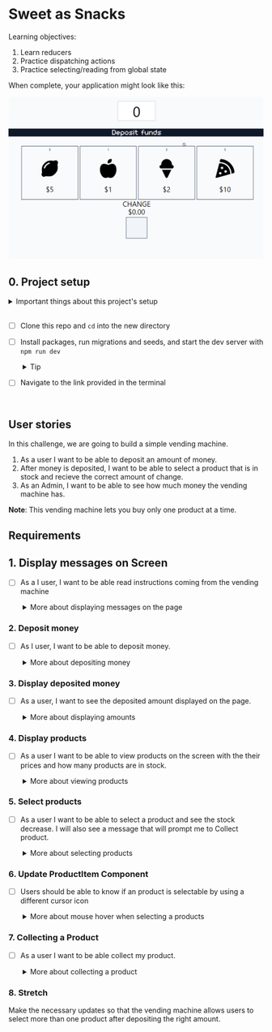 # Sweet as Snacks

Learning objectives:
  1. Learn reducers
  2. Practice dispatching actions
  3. Practice selecting/reading from global state

When complete, your application might look like this:

![An animation of a simple vending machine](Animation.gif)

## 0. Project setup
<details>
  <summary>Important things about this project's setup</summary>

  1. The server-side is already configured and we are not going to change it. We are using Vite as a bundler so as you save your work the localhost browser automatically updates with your changes - you don't need to refresh your webpage to see the changes you've made.
  2. The front-end has react components that are already written and stylised for you.
  3. Components are stylised and configured using [Tailwindcss](https://tailwindcss.com/). You are welcome to read the code to understand what is going on but not expected to make any styling changes.

</details>
<br />

- [ ] Clone this repo and `cd` into the new directory

- [ ] Install packages, run migrations and seeds, and start the dev server with `npm run dev`
 <details style="padding-left: 2em">
    <summary>Tip</summary>

  Commands might look like this:

  ```sh
  npm install
  npm run dev
  ```

  </details>

- [ ] Navigate to the link provided in the terminal

<br />

## User stories

In this challenge, we are going to build a simple vending machine.

1. As a user I want to be able to deposit an amount of money.
1. After money is deposited, I want to be able to select a product that is in stock and recieve the correct amount of change.
1. As an Admin, I want to be able to see how much money the vending machine has.

**Note**: This vending machine lets you buy only one product at a time.

## Requirements

## 1. Display messages on Screen
- [ ] As a I user, I want to be able read instructions coming from the vending machine

<details style="padding-left: 2em">
  <summary>More about displaying messages on the page</summary>

Take a look at `slices/machine.ts`, the `initialState` has a `message` property and it is initialised to `'Deposit funds'`.

1. In in the `Screen.tsx` component, import the `useAppSelector` from `hooks.ts`.
2. Replace the hardcoded placeholder, call the useAppSelector, and select the `message` property from global state.

You should now see *Deposit funds* displayed on the page.
</details>

### 2. Deposit money

- [ ] As I user, I want to be able to deposit money.

<details style="padding-left: 2em">
    <summary>More about depositing money</summary>

In the `machine.ts`, there is an action named `deposit` that has an empty implementation.

1. Read the `state` and `{ payload }` from parameters.
2. Update the `deposit` property in global state and return the new state. Remember to not overwrite other properties.

In the `DepositSlot.tsx` component, there is a local state that is used for the controlled input that accepts an input of type `number`. The component has an event handler that checks when the user presses the `Enter` button.

3. Import `useAppDispatch` from `hooks.ts`.
4. Import the `deposit` action from the slice.
5. Dispatch the `deposit` action when the user presses `Enter` and pass the amount to it so that the global state updates.
<br />

Check Redux devtools and you should be able to see the deposit updates.
</details>


### 3. Display deposited money

- [ ] As a user, I want to see the deposited amount displayed on the page.

<details style="padding-left: 2em" >
  <summary>More about displaying amounts</summary>

1. In the `machine.ts`, update the `deposit` action - from previous step - and update the `message` property to show a message telling the user the amount that has been deposited, e.g  *Deposited $5.00 - Please select a snack*

You should see the deposited amount displayed on the page after inputing a number and pressing *Enter*
</details>

### 4. Display products

- [ ] As a user I want to be able to view products on the screen with the their prices and how many products are in stock. 

<details style="padding-left: 2em">
  <summary>More about viewing products</summary>

In the `Products.tsx`, the component imports and uses the data that is coming from another module called `products.ts`. We want to instead get the product data from global state.

1. Import `useAppSelector` and select `products` from global state.
2. Remove the import that uses the sample data.

You should expect no changes in the UI, however, the current component is connected and aware of any changes that happens to global state.
</details>

### 5. Select products

- [ ] As a user I want to be able to select a product and see the stock decrease. I will also see a message that will prompt me to Collect product.

<details style="padding-left: 2em">
  <summary>More about selecting products</summary>

In the `ProductItem.tsx`, there is an event handler named `handleOnClick`.

1. Dispatch the `select` action and pass the `id` of the product that is passed as props to it.

Skip updating `canSelect` and `inStock`, we'll visit this later

Now the `id` is passed to the reducer and it's time to write the logic for it, here are things to consider to make the `select` reducer in `machine.ts` work:

1. Define the `state` and `{ payload }` as parameters

2. Find the selected product by using the `payload`

3. Update the `revenue` property by adding the selected products price. The `revenue` is how much sales profit the machine has made. 

4. Reset the `deposit` to `0`

5. Set the `message` property to look like `Collect product`

6. Update the `change` property. Change should be the `deposit - price of selected product`

7. Update the `products` property and decrement the `stock` for the selected product. *Hint:* use `.filter()` or `.map()`

8. Add a conditional to prevent selecting products when the deposited amount is less than the product's price. 

9. Add another conditional to prevent users from selecting products that are not in stock. 

Take a look at Redux devtools and you should be able to see the global state updates as expected.
</details>

### 6. Update ProductItem Component

- [ ] Users should be able to know if an product is selectable by using a different cursor icon

<details style="padding-left: 2em">
<summary>More about mouse hover when selecting a products</summary>

In `ProductItem.tsx` component:

1. Read the `deposit` value from global state and check  if the `deposit` is greater than or equal to the `price` of the product and assign this boolean to `canSelect`. For example:

```ts
const canVote = useAppSelector((state) => state.user.age >= 16)
```

2. Update the `inStock` variable with a boolean value to check if the product is in stock

You should be able to see a different cursor icon when you hover on a product that is not in stock or the deposited amount is less than the product's price. 
</details>

### 7. Collecting a Product

- [ ] As a user I want to be able collect my product.

<details style="padding-left: 2em">
<summary>More about collecting a product</summary>

In `machine.ts`, find the `openDispenser` reducer:

1. Reset the `dispenser` property to null

2. Set the `message` property to a new values saying 'Depoist funds' to inform the user that this is the end of a vending machine cycle

3. Reset the `change` property to `0`

Now let's swtich to the `Dispenser.tsx`:

4. Dispatch the `openDispenser` action in the event handler

5. Call the `useAppSelector` and read the `dispenser` property and assign it to `productInDispenser`

You should see the product disappears when collecting an product and see a message displayed.
</details>

### 8. Stretch

Make the necessary updates so that the vending machine allows users to select more than one product after depositing the right amount.
